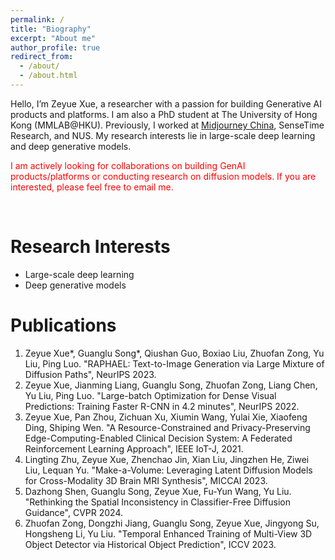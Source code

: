 ```yaml
---
permalink: /
title: "Biography"
excerpt: "About me"
author_profile: true
redirect_from: 
  - /about/
  - /about.html
---
```


Hello, I’m Zeyue Xue, a researcher with a passion for building Generative AI products and platforms. I am also a PhD student at The University of Hong Kong (MMLAB@HKU). Previously, I worked at [Midjourney China](https://www.youchuanai.com/), SenseTime Research, and NUS. My research interests lie in large-scale deep learning and deep generative models. 

<font color="red">I am actively looking for collaborations on building GenAI products/platforms or conducting research on diffusion models. If you are interested, please feel free to email me.</font>

<br/>

Research Interests
======
  * Large-scale deep learning
  * Deep generative models

**Publications**
======
  1. Zeyue Xue\*, Guanglu Song\*, Qiushan Guo, Boxiao Liu, Zhuofan Zong, Yu Liu, Ping Luo. "RAPHAEL: Text-to-Image Generation via Large Mixture of Diffusion Paths", NeurIPS 2023.
  2. Zeyue Xue, Jianming Liang, Guanglu Song, Zhuofan Zong, Liang Chen, Yu Liu, Ping Luo. "Large-batch Optimization for Dense Visual Predictions: Training Faster R-CNN in 4.2 minutes", NeurIPS 2022.
  3. Zeyue Xue, Pan Zhou, Zichuan Xu, Xiumin Wang, Yulai Xie, Xiaofeng Ding, Shiping Wen. "A Resource-Constrained and Privacy-Preserving Edge-Computing-Enabled Clinical Decision System: A Federated Reinforcement Learning Approach", IEEE IoT-J, 2021.
  4. Lingting Zhu, Zeyue Xue, Zhenchao Jin, Xian Liu, Jingzhen He, Ziwei Liu, Lequan Yu. "Make-a-Volume: Leveraging Latent Diffusion Models for Cross-Modality 3D Brain MRI Synthesis", MICCAI 2023.
  5. Dazhong Shen, Guanglu Song, Zeyue Xue, Fu-Yun Wang, Yu Liu. "Rethinking the Spatial Inconsistency in Classifier-Free Diffusion Guidance", CVPR 2024.
  6. Zhuofan Zong, Dongzhi Jiang, Guanglu Song, Zeyue Xue, Jingyong Su, Hongsheng Li, Yu Liu. "Temporal Enhanced Training of Multi-View 3D Object Detector via Historical Object Prediction", ICCV 2023.

